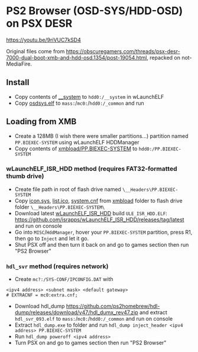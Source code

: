 # PS2 Browser (OSD-SYS/HDD-OSD) on PSX DESR

<https://youtu.be/9riVUC7kSD4>

Original files come from <https://obscuregamers.com/threads/psx-desr-7000-dual-boot-xmb-and-hdd-osd.1354/post-19054.html>, repacked on not-MediaFire.

## Install

- Copy contents of [__system](__system) to `hdd0:/__system` in wLaunchELF
- Copy [osdsys.elf](osdsys.elf) to `mass:`/`mc0:`/`hdd0:/_common` and run

## Loading from XMB

- Create a 128MB (I wish there were smaller partitions...) partition named `PP.BIEXEC-SYSTEM` using wLaunchELF HDDManager
- Copy contents of [xmbload/PP.BIEXEC-SYSTEM](xmbload/PP.BIEXEC-SYSTEM) to `hdd0:/PP.BIEXEC-SYSTEM`

### wLaunchELF_ISR_HDD method (requires FAT32-formatted thumb drive)

- Create file path in root of flash drive named `\__Headers\PP.BIEXEC-SYSTEM`
- Copy [icon.sys](xmbload/icon.sys), [list.ico](xmbload/list.ico), [system.cnf](xmbload/system.cnf) from [xmbload](xmbload) folder to flash drive folder `\__Headers\PP.BIEXEC-SYSTEM\`
- Download latest [wLaunchELF_ISR_HDD](https://github.com/israpps/wLaunchELF_ISR_HDD) build `ULE_ISR_HDD.ELF`: <https://github.com/israpps/wLaunchELF_ISR_HDD/releases/tag/latest> and run on console
- Go into `MISC`/`HddManager`, hover your `PP.BIEXEC-SYSTEM` partition, press R1, then go to `Inject` and let it go.
- Shut PSX off and then turn it back on and go to games section then run "PS2 Browser"

### `hdl_svr` method (requires network)
- Create `mc?:/SYS-CONF/IPCONFIG.DAT` with
```
<ipv4 address> <subnet mask> <default gateway>
# EXTRACNF = mc0:extra.cnf;
```
- Download hdl_dump <https://github.com/ps2homebrew/hdl-dump/releases/download/v47/hdl_dumx_rev47.zip> and extract `hdl_svr_093.elf` to `mass:`/`mc0:`/`hdd0:/_common` and run on console
- Extract `hdl_dump.exe` to <xmbload> folder and run `hdl_dump inject_header <ipv4 address> PP.BIEXEC-SYSTEM`
- Run `hdl_dump poweroff <ipv4 address>`
- Turn PSX on and go to games section then run "PS2 Browser"